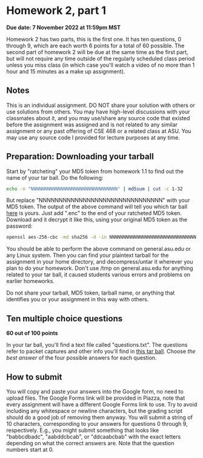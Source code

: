 # Homework 2, part 1

__Due date: 7 November 2022 at 11:59pm MST__

Homework 2 has two parts, this is the first one.  It has ten questions, 0
through 9, which are each worth 6 points for a total of 60 possible.  The second
part of homework 2 will be due at the same time as the first part, but will not
require any time outside of the regularly scheduled class period unless you
miss class (in which case you'll watch a video of no more than 1 hour and 15
minutes as a make up assignment).

## Notes

This is an individual assignment. DO NOT share your solution with others or use
solutions from others.  You may have high-level discussions with your
classmates about it, and you may use/share any source code that existed before
the assignment was assigned and is not related to any similar assignment or any
past offering of CSE 468 or a related class at ASU.  You may use any source
code I provided for lecture purposes at any time.

## Preparation: Downloading your tarball

Start by "ratcheting" your MD5 token from homework 1.1 to find out the name of your tar ball.  Do the following:

```bash
echo -n "NNNNNNNNNNNNNNNNNNNNNNNNNNNNNNNN" | md5sum | cut -c 1-32
```

But replace "NNNNNNNNNNNNNNNNNNNNNNNNNNNNNNN" with your MD5 token.  The output
of the above command will tell you which tar ball
[here](https://github.com/jedcrandall/jedcrandall.github.com/tree/master/courses/cse468fall2022/hw21tarballs)
is yours.  Just add ".enc" to the end of your ratcheted MD5 token.  Download
and it decrypt it like this, using your original MD5 token as the password:

```bash
openssl aes-256-cbc -md sha256 -d -in NNNNNNNNNNNNNNNNNNNNNNNNNNNNNNNN.enc -out ~/mytarball.tgz
```

You should be able to perform the above command on general.asu.edu or any Linux
system.  Then you can find your plaintext tarball for the assignment in your
home directory, and decompress/untar it wherever you plan to do your homework.
Don't use /tmp on general.asu.edu for anything related to your tar ball, it
caused students various errors and problems on earlier homeworks.

Do not share your tarball, MD5 token, tarball name, or anything that identifies
you or your assignment in this way with others.

## Ten multiple choice questions

__60 out of 100 points__

In your tar ball, you'll find a text file called "questions.txt".  The
questions refer to packet captures and other info you'll find in [this tar
ball](hw21files.tgz).  Choose *the best answer* of the four possible answers
for each question.

## How to submit

You will copy and paste your answers into the Google form, no need to upload
files.  The Google Forms link will be provided in Piazza, note that every
assignment will have a different Google Forms link to use.  Try to avoid
including any whitespace or newline characters, but the grading script should
do a good job of removing them anyway.  You will submit a string of 10
characters, corresponding to your answers for questions 0 through 9,
respectively.  E.g., you might submit something that looks like "babbcdbadc",
"aabddcbcab", or "ddcaabcbab" with the exact letters depending on what the
correct answers are.  Note that the question numbers start at 0.
